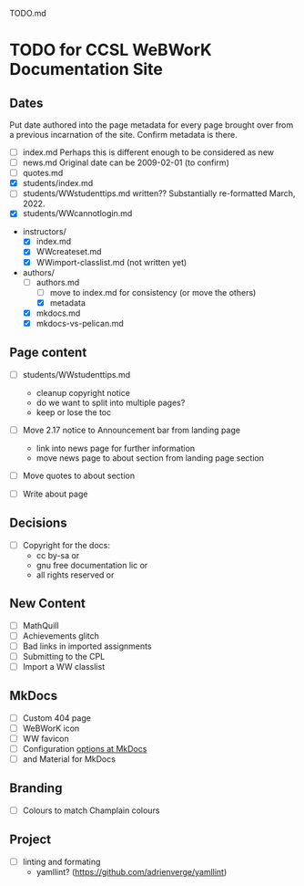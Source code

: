 TODO.md

# TODO for CCSL WeBWorK Documentation Site

## Dates

Put date authored into the page metadata
for every page brought over from a previous incarnation of the site.
Confirm metadata is there.

- [ ] index.md Perhaps this is different enough to be considered as new
- [ ] news.md  Original date can be 2009-02-01 (to confirm)
- [ ] quotes.md
- [x] students/index.md
- [ ] students/WWstudenttips.md written??  Substantially re-formatted March, 2022.
- [x] students/WWcannotlogin.md
* instructors/
    - [x] index.md
    - [x] WWcreateset.md
    - [x] WWimport-classlist.md (not written yet)
* authors/
    - [ ] authors.md
        - [ ] move to index.md for consistency (or move the others)
        - [x] metadata
    - [x] mkdocs.md
    - [x] mkdocs-vs-pelican.md

## Page content

- [ ] students/WWstudenttips.md  
    * cleanup copyright notice  
    * do we want to split into multiple pages?
    * keep or lose the toc
- [ ] Move 2.17 notice to Announcement bar from landing page
    * link into news page for further information
    * move news page to about section from landing page section
- [ ] Move quotes to about section
- [ ] Write about page


## Decisions

- [ ] Copyright for the docs:
    * cc by-sa or
    * gnu free documentation lic or
    * all rights reserved or
    
## New Content

- [ ] MathQuill
- [ ] Achievements glitch
- [ ] Bad links in imported assignments
- [ ] Submitting to the CPL
- [ ] Import a WW classlist

## MkDocs

- [ ] Custom 404 page
- [ ] WeBWorK icon
- [ ] WW favicon
- [ ] Configuration [options at MkDocs](https://www.mkdocs.org/user-guide/configuration/)
- [ ] and Material for MkDocs

## Branding

- [ ] Colours to match Champlain colours

## Project

- [ ] linting and formating
    * yamllint? (https://github.com/adrienverge/yamllint)
    